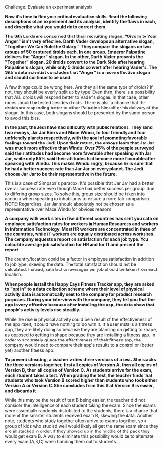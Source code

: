 Challenge: Evaluate an experiment analysis

__Now it's time to flex your critical evaluation skills. Read the following descriptions of an experiment and its analysis, identify the flaws in each, and describe what you would do to correct them.__

__The Sith Lords are concerned that their recruiting slogan, "Give In to Your Anger," isn't very effective. Darth Vader develops an alternative slogan, "Together We Can Rule the Galaxy." They compare the slogans on two groups of 50 captured droids each. In one group, Emperor Palpatine delivers the "Anger" slogan. In the other, Darth Vader presents the "Together" slogan. 20 droids convert to the Dark Side after hearing Palpatine's slogan, while only 5 droids convert after hearing Vader's. The Sith's data scientist concludes that "Anger" is a more effective slogan and should continue to be used.__

A few things could be wrong here. Are they all the same type of droids? If not, they should be evenly split up by type.
Even then, there is a possibility that ALL droids will respond better to Vader's slogan. In that case, other races should be tested besides droids.
There is also a chance that the droids are responding better to either Palpatine himself or his delivery of the slogan.
In this case, both slogans should be presented by the same person to avoid this bias.

__In the past, the Jedi have had difficulty with public relations. They send two envoys, Jar Jar Binks and Mace Windu, to four friendly and four unfriendly planets respectively, with the goal of promoting favorable feelings toward the Jedi. Upon their return, the envoys learn that Jar Jar was much more effective than Windu: Over 75% of the people surveyed said their attitudes had become more favorable after speaking with Jar Jar, while only 65% said their attitudes had become more favorable after speaking with Windu. This makes Windu angry, because he is sure that he had a better success rate than Jar Jar on every planet. The Jedi choose Jar Jar to be their representative in the future.__

This is a case of Simpson's paradox. It's possible that Jar Jar had a better overall success rate even though Mace had better success per group, due to differing group sizes.
To solve this, group size should be taken into account when speaking to inhabitants to ensure a more fair comparison.
NOTE: Regardless, Jar Jar should absolutely not be chosen as a representative over Mace Windu for obvious reasons.

__A company with work sites in five different countries has sent you data on employee satisfaction rates for workers in Human Resources and workers in Information Technology. Most HR workers are concentrated in three of the countries, while IT workers are equally distributed across worksites. The company requests a report on satisfaction for each job type. You calculate average job satisfaction for HR and for IT and present the report.__

The country/location could be a factor in employee satisfaction in addition to job type, skewing the data.
The total satisfaction should not be calculated. Instead, satisfaction averages per job should be taken from each location.

__When people install the Happy Days Fitness Tracker app, they are asked to "opt in" to a data collection scheme where their level of physical activity data is automatically sent to the company for product research purposes. During your interview with the company, they tell you that the app is very effective because after installing the app, the data show that people's activity levels rise steadily.__

While the rise in physical activity could be a result of the effectiveness of the app itself, it could have nothing to do with it.
If a user installs a fitness app, they are likely doing so because they are planning on getting to shape, as opposed to getting in shape because they are installing a fitness app.
In order to accurately guage the effectiveness of their fitness app, the company would need to compare their app's results to a control or (better yet) another fitness app.

__To prevent cheating, a teacher writes three versions of a test. She stacks the three versions together, first all copies of Version A, then all copies of Version B, then all copies of Version C. As students arrive for the exam, each student takes a test. When grading the test, the teacher finds that students who took Version B scored higher than students who took either Version A or Version C. She concludes from this that Version B is easier, and discards it.__

While this may be the result of test B being easier, the teacher did not consider the intelligence of each student taking the exam.
Since the exams were essentially randomly distributed to the students, there is a chance that more of the smarter students recieved exam B, skewing the data.
Another note, students who study together often arrive to exams together, so a group of kids who studied well would likely all get the same exam since they are all stacked in order. If they showed up in the middle of the pack they would get exam B.
A way to eliminate this possibility would be to alternate every exam (A,B,C) when handing them out to students.